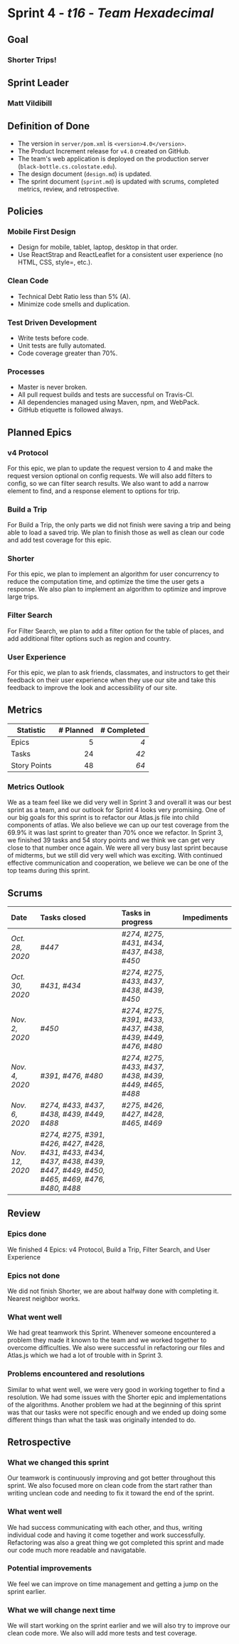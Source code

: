 # Sprint 4 - *t16* - *Team Hexadecimal*

## Goal
### Shorter Trips!
## Sprint Leader
### Matt Vildibill


## Definition of Done

* The version in `server/pom.xml` is `<version>4.0</version>`.
* The Product Increment release for `v4.0` created on GitHub.
* The team's web application is deployed on the production server (`black-bottle.cs.colostate.edu`).
* The design document (`design.md`) is updated.
* The sprint document (`sprint.md`) is updated with scrums, completed metrics, review, and retrospective.


## Policies

### Mobile First Design
* Design for mobile, tablet, laptop, desktop in that order.
* Use ReactStrap and ReactLeaflet for a consistent user experience (no HTML, CSS, style=, etc.).

### Clean Code
* Technical Debt Ratio less than 5% (A).
* Minimize code smells and duplication.

### Test Driven Development
* Write tests before code.
* Unit tests are fully automated.
* Code coverage greater than 70%.

### Processes
* Master is never broken. 
* All pull request builds and tests are successful on Travis-CI.
* All dependencies managed using Maven, npm, and WebPack.
* GitHub etiquette is followed always.

## Planned Epics
### v4 Protocol
For this epic, we plan to update the request version to 4 and make the request version optional on config requests. We will also add filters to config, so we can filter search results. We also want to add a narrow element to find, and a response element to options for trip.
### Build a Trip
For Build a Trip, the only parts we did not finish were saving a trip and being able to load a saved trip. We plan to finish those as well as clean our code and add test coverage for this epic.
### Shorter
For this epic, we plan to implement an algorithm for user concurrency to reduce the computation time, and optimize the time the user gets a response. We also plan to implement an algorithm to optimize and improve large trips.
### Filter Search
For Filter Search, we plan to add a filter option for the table of places, and add additional filter options such as region and country.
### User Experience
For this epic, we plan to ask friends, classmates, and instructors to get their feedback on their user experience when they use our site and take this feedback to improve the look and accessibility of our site.

## Metrics

| Statistic | # Planned | # Completed |
| --- | ---: | ---: |
| Epics | 5 | *4* |
| Tasks | 24 | *42* | 
| Story Points |  48  | *64* | 

### Metrics Outlook
We as a team feel like we did very well in Sprint 3 and overall it was our best sprint as a team, and our outlook for Sprint 4 looks very promising. One of our big goals for this sprint is to refactor our Atlas.js file into child components of atlas. We also believe we can up our test coverage from the 69.9% it was last sprint to greater than 70% once we refactor. In Sprint 3, we finished 39 tasks and 54 story points and we think we can get very close to that number once again. We were all very busy last sprint because of midterms, but we still did very well which was exciting. With continued effective communication and cooperation, we believe we can be one of the top teams during this sprint.

## Scrums

| Date | Tasks closed  | Tasks in progress | Impediments |
| :--- | :--- | :--- | :--- |
| *Oct. 28, 2020* | *#447* | *#274, #275, #431, #434, #437, #438, #450* |  | 
| *Oct. 30, 2020* | *#431, #434* | *#274, #275, #433, #437, #438, #439, #450* |  |
| *Nov. 2, 2020* | *#450* | *#274, #275, #391, #433, #437, #438, #439, #449, #476, #480* |  |
| *Nov. 4, 2020* | *#391, #476, #480* | *#274, #275, #433, #437, #438, #439, #449, #465, #488* |  |
| *Nov. 6, 2020* | *#274, #433, #437, #438, #439, #449, #488* | *#275, #426, #427, #428, #465, #469* |  |
| *Nov. 12, 2020* | *#274, #275, #391, #426, #427, #428, #431, #433, #434, #437, #438, #439, #447, #449, #450, #465, #469, #476, #480, #488* |  |  |


## Review

### Epics done 

We finished 4 Epics: v4 Protocol, Build a Trip, Filter Search, and User Experience

### Epics not done 

We did not finish Shorter, we are about halfway done with completing it. Nearest neighbor works. 

### What went well

We had great teamwork this Sprint. Whenever someone encountered a problem they made it known to the team and we worked together to overcome difficulties. We also were successful in refactoring our files and Atlas.js which we had a lot of trouble with in Sprint 3. 

### Problems encountered and resolutions

Similar to what went well, we were very good in working together to find a resolution. We had some issues with the Shorter epic and implementations of the algorithms. Another problem we had at the beginning of this sprint was that our tasks were not specific enough and we ended up doing some different things than what the task was originally intended to do. 

## Retrospective

### What we changed this sprint

Our teamwork is continuously improving and got better throughout this sprint. We also focused more on clean code from the start rather than writing unclean code and needing to fix it toward the end of the sprint. 

### What went well

We had success communicating with each other, and thus, writing individual code and having it come together and work successfully. Refactoring was also a great thing we got completed this sprint and made our code much more readable and navigatable. 

### Potential improvements

We feel we can improve on time management and getting a jump on the sprint earlier. 

### What we will change next time

We will start working on the sprint earlier and we will also try to improve our clean code more. We also will add more tests and test coverage. 
